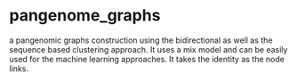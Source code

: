 # pangenome_graphs
a pangenomic graphs construction using the bidirectional as well as the sequence based clustering approach. It uses a mix model and can be easily used for the machine learning approaches. It takes the identity as the node links.
